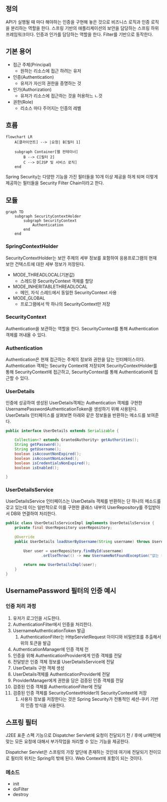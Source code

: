## 정의
API가 실행될 때 마다 해야하는 인증을 구현해 놓은 것으로 비즈니스 로직과 인증 로직을 분리하는 역할을 한다.
스프링 기반의 애플리케이션의 보안을 담당하는 스프링 하위 프레임워크이다. 
인증과 인가를 담당하는 역할을 한다.
Filter를 기반으로 동작한다.

## 기본 용어
- 접근 주체(Principal)
	- 원하는 리소스에 접근 하려는 유저
- 인증(Authentication)
	- 유저가 자신의 권한을 증명하는 것
- 인가(Authorization)
	- 유저가 리소스에 접근하는 것을 허용하느 ㄴ것
- 권한(Role)
	- 리소스 마다 주어지는 인증의 레벨

## 흐름
```mermaid 
flowchart LR
	A[클라이언트] --> |요청| B[필터 1]

	subgraph Container[웹 컨테이너]
		B --> C[필터 2]
		C --> D[JSP 및 서비스 로직]
	end
```

Spring Security는 다양한 기능을 가진 필터들을 10개 이상 제공을 하게 되며 이렇게 제공하는 필터들을
Security Filter Chain이라고 한다.


## 모듈

```mermaid
graph TD
    subgraph SecurityContextHolder
        subgraph SecurityContext
            Authentication
        end
    end
```
### SpringContextHolder
SecurityContextHolder는 보안 주체의 세부 정보를 포함하여 응용프로그램의 현재 보안 건텍스트에 대한 세부 정보가 저장된다.

- MODE_THREADLOCAL(기본값)
    - 스레드랑 SecurityContext 객체를 할당
- MODE_INHERITABLETHREADLOCAL
    - 메인, 자식 스레드에서 동일한 SecurityContext 사용
- MODE_GLOBAL
    - 프로그램에서 딱 하나의 SecurityContext만 저장

### SecurityContext
Authentication을 보관하는 역할을 한다. SecurityContext를 통해 Authentication 객체를 꺼내올 수 있다.

### Authentication
Authentication은 현재 접근하는 주체의 정보와 권한을 담는 인터페이스이다. Authentication 객체는 Security Context에 저장되며 SecurityContextHolder를 통해 SecurityContext에 접근하고, SecurityContext를 통해 Authentication에 접근할 수 있다.

### UserDetails

인증에 성공하여 생성된 UserDetails객체는 Authentication 객체를 구현한 UsernamePasswordAuthenticationToken을 생성하기 위해 사용된다.
UserDetails 인터페이스를 살펴보면 아래와 같은 정보들을 반환하는 메소드를 보여준다.

```java
public interface UserDetails extends Serializable {

    Collection<? extends GrantedAuthority> getAuthorities();
    String getPassword();
    String getUsername();
    boolean isAccountNonExpired();
    boolean isAccountNonLocked();
    boolean isCredentialsNonExpired();
    boolean isEnabled();
    
}
```

### UserDetailsService

UserDetailsService 인터페이스는 UserDetails 객체를 반환하는 단 하나의 메소드를 갖고 있는데 이는 일반적으로 이를 구현한 클래스 내부의 UserRepository를 주입받아서 DB와 연결하여 처리한다.
```Java
public class UserDetailsServiceImpl implements UserDetailsService {  
    private final UserRepository userRepository;  
  
    @Override  
    public UserDetails loadUserByUsername(String username) throws UsernameNotFoundException {  
  
        User user = userRepository.findById(username)  
                .orElseThrow(() -> new UsernameNotFoundException("없는 유저 입니다."));  
  
        return new UserDetailsImpl(user);  
    }  
}
```

## UsernamePassword 필터의 인증 예시

### 인증 처리 과정
1. 유저가 로그인을 시도한다.
2. AuthenticationFilter에서 인증을 처리한다.
3. UsernameAuthenticationToken 발급
    1. AuthenticationFilter는 HttpServletRequest 아이디와 비밀번호를 추출해서 위의 토큰을 발급
4. AuthenticationManager에 인증 객체 전
5. 인증을 위해 AuthenticationProvider에게 인증 객체를 전달
6. 전달받은 인증 객체 정보를 UserDetailsService에 전달
7. UserDetails 구현 객체 생성
8. UserDetails객체를 AuthenticationProvider에 전달
9. ProviderManager에게 권한을 담은 검증된 인증 객체를 전달
10. 검증된 인증 객체를 AuthenticationFilter에 전달
11. 검증된 인증 객체를 SecurityContextHolder의 SecurityContext에 저장
    1. 사용자 정보를 저장한다는 것은 Spring Security가 전통적인 세션-쿠키 기반의 인증 방식을 사용한다.


## 스프링 필터

J2EE 표준 스펙 기능으로 Dispatcher Servlet에 요청이 전달되기 전 / 후에 url패턴에 맞는 모든 요청에 대해서 부가작업을 처리할 수 있는 기능을 제공한다.

Dispatcher Servlet은 스프링의 가장 앞단에 존재하는 것인데 여기에 전달되기 전이므로 필터의 위치는 Spring의 밖에 된다. Web Context에 포함이 되는 것이다.
### 메소드
- init
- doFilter
- destroy
